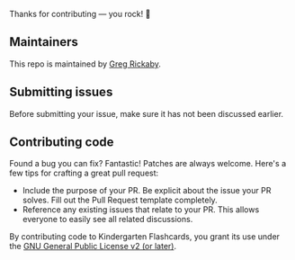Thanks for contributing — you rock! 🤘

## Maintainers

This repo is maintained by [Greg Rickaby](https://gregrickaby.com/).

## Submitting issues

Before submitting your issue, make sure it has not been discussed earlier.

## Contributing code

Found a bug you can fix? Fantastic! Patches are always welcome. Here's a few tips for crafting a great pull request:

-   Include the purpose of your PR. Be explicit about the issue your PR solves. Fill out the Pull Request template completely.
-   Reference any existing issues that relate to your PR. This allows everyone to easily see all related discussions.

By contributing code to Kindergarten Flashcards, you grant its use under the [GNU General Public License v2 (or later)](LICENSE).

